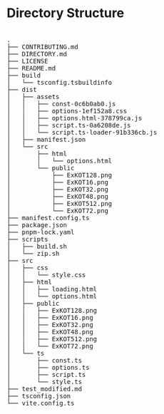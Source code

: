 # Directory Structure

<pre>

.
├── CONTRIBUTING.md
├── DIRECTORY.md
├── LICENSE
├── README.md
├── build
│   └── tsconfig.tsbuildinfo
├── dist
│   ├── assets
│   │   ├── const-0c6b0ab0.js
│   │   ├── options-1ef152a8.css
│   │   ├── options.html-378799ca.js
│   │   ├── script.ts-0a6208de.js
│   │   └── script.ts-loader-91b336cb.js
│   ├── manifest.json
│   └── src
│       ├── html
│       │   └── options.html
│       └── public
│           ├── ExKOT128.png
│           ├── ExKOT16.png
│           ├── ExKOT32.png
│           ├── ExKOT48.png
│           ├── ExKOT512.png
│           └── ExKOT72.png
├── manifest.config.ts
├── package.json
├── pnpm-lock.yaml
├── scripts
│   ├── build.sh
│   └── zip.sh
├── src
│   ├── css
│   │   └── style.css
│   ├── html
│   │   ├── loading.html
│   │   └── options.html
│   ├── public
│   │   ├── ExKOT128.png
│   │   ├── ExKOT16.png
│   │   ├── ExKOT32.png
│   │   ├── ExKOT48.png
│   │   ├── ExKOT512.png
│   │   └── ExKOT72.png
│   └── ts
│       ├── const.ts
│       ├── options.ts
│       ├── script.ts
│       └── style.ts
├── test_modified.md
├── tsconfig.json
└── vite.config.ts

</pre>
